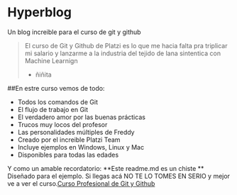 # Hyperblog
Un blog increible para el curso de git y github
>El curso de Git y Github de Platzi es lo que me hacia falta pra triplicar mi salario y lanzarme a la industria del tejido de lana sintentica con Machine Learnign
>- ñiñita  

##En estre curso vemos de todo:

- Todos los comandos de Git
- El flujo de trabajo en Git
- El verdadero amor por las buenas prácticas 
- Trucos muy locos del profesor 
- Las personalidades múltiples de Freddy
- Creado por el increible Platzi Team 
- Incluye ejemplos en Windows, Linux y Mac
- Disponibles para todas las edades

Y como un amable recordatorio: **Este readme.md es un chiste ** Diseñado para el ejemplo. Si llegas acá NO TE LO TOMES EN SERIO y mejor ve a ver el curso.[Curso Profesional de Git y Github](httphttps://platzi.com/clases/1557-git-github/19977-readmemd-es-una-excelente-practica/:// "Curso Profesional de Git y Github")